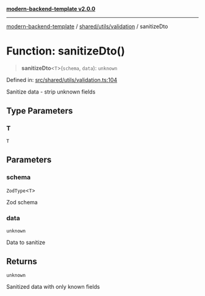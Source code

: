 [**modern-backend-template v2.0.0**](../../../../README.md)

***

[modern-backend-template](../../../../modules.md) / [shared/utils/validation](../README.md) / sanitizeDto

# Function: sanitizeDto()

> **sanitizeDto**\<`T`\>(`schema`, `data`): `unknown`

Defined in: [src/shared/utils/validation.ts:104](https://github.com/maemreyo/saas-4cus-nodejs/blob/1a77de11cd6eaefe66c31c7f5de281673fc25ce5/src/shared/utils/validation.ts#L104)

Sanitize data - strip unknown fields

## Type Parameters

### T

`T`

## Parameters

### schema

`ZodType`\<`T`\>

Zod schema

### data

`unknown`

Data to sanitize

## Returns

`unknown`

Sanitized data with only known fields
